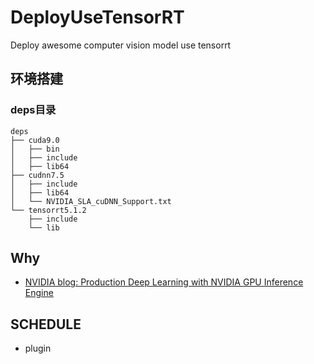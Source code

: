 # DeployUseTensorRT
Deploy awesome computer vision model use tensorrt

## 环境搭建

### deps目录
```
deps
├── cuda9.0
│   ├── bin
│   ├── include
│   ├── lib64
├── cudnn7.5
│   ├── include
│   ├── lib64
│   └── NVIDIA_SLA_cuDNN_Support.txt
└── tensorrt5.1.2
    ├── include
    └── lib
```

## Why

- [NVIDIA blog: Production Deep Learning with NVIDIA GPU Inference Engine](https://devblogs.nvidia.com/production-deep-learning-nvidia-gpu-inference-engine/)


## SCHEDULE

- plugin